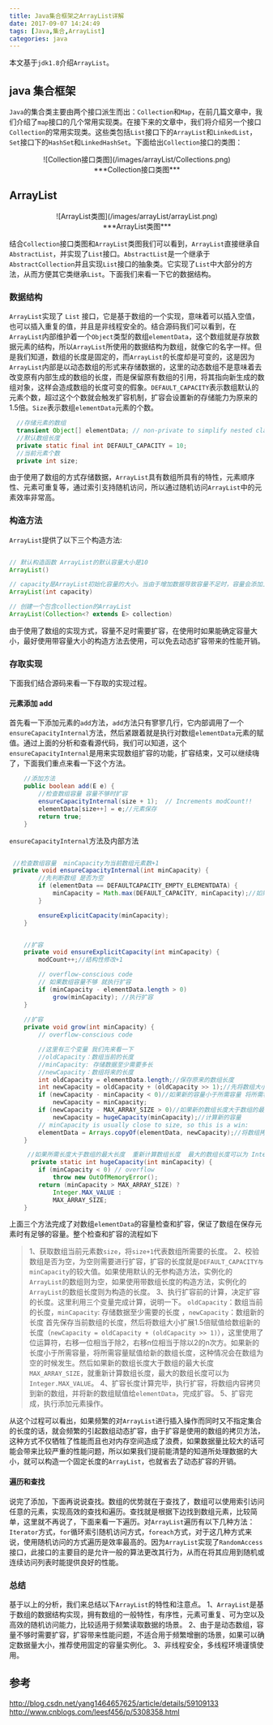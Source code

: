 ```yaml
---
title: Java集合框架之ArrayList详解
date: 2017-09-07 14:24:49 
tags: [Java,集合,ArrayList]
categories: java
---
```


本文基于`jdk1.8`介绍`ArrayList`。
## java 集合框架
`Java`的集合类主要由两个接口派生而出：`Collection`和`Map`，在前几篇文章中，我们介绍了`map`接口的几个常用实现类。在接下来的文章中，我们将介绍另一个接口`Collection`的常用实现类。这些类包括`List`接口下的`ArrayList`和`LinkedList`，`Set`接口下的`HashSet`和`LinkedHashSet`。下面给出`Collection`接口的类图：
<center>![Collection接口类图](/images/arrayList/Collections.png)</center><center>***Collection接口类图***</center>

## ArrayList
<center>![ArrayList类图](/images/arrayList/arrayList.png)</center><center>***ArrayList类图***</center>

结合`Collection`接口类图和`ArrayList`类图我们可以看到，`ArrayList`直接继承自`AbstractList`，并实现了`List`接口。`AbstractList`是一个继承于`AbstractCollection`并且实现`List`接口的抽象类。它实现了`List`中大部分的方法，从而方便其它类继承`List`。下面我们来看一下它的数据结构。

### 数据结构

`ArrayList`实现了 `List` 接口，它是基于数组的一个实现，意味着可以插入空值，也可以插入重复的值，并且是非线程安全的。结合源码我们可以看到，在`ArrayList`内部维护着一个`Object`类型的数组`elementData`，这个数组就是存放数据元素的结构，所以`ArrayList`所使用的数据结构为数组，就像它的名字一样。但是我们知道，数组的长度是固定的，而`ArrayList`的长度却是可变的，这是因为`ArrayList`内部是以动态数组的形式来存储数据的，这里的动态数组不是意味着去改变原有内部生成的数组的长度，而是保留原有数组的引用，将其指向新生成的数组对象，这样会造成数组的长度可变的假象。`DEFAULT_CAPACITY`表示数组默认的元素个数，超过这个个数就会触发扩容机制，扩容会设置新的存储能力为原来的1.5倍。`Size`表示数组`elementData`元素的个数。

```java
  //存储元素的数组
  transient Object[] elementData; // non-private to simplify nested class access
  //默认数组长度
  private static final int DEFAULT_CAPACITY = 10;
  //当前元素个数
  private int size;
```
由于使用了数组的方式存储数据，`ArrayList`具有数组所具有的特性，元素顺序性、元素可重复等，通过索引支持随机访问，所以通过随机访问`ArrayList`中的元素效率非常高。

### 构造方法
`ArrayList`提供了以下三个构造方法:
```java

// 默认构造函数 ArrayList的默认容量大小是10
ArrayList()

// capacity是ArrayList初始化容量的大小。当由于增加数据导致容量不足时，容量会添加上一次容量大小的一半。
ArrayList(int capacity)

// 创建一个包含collection的ArrayList
ArrayList(Collection<? extends E> collection)

```
由于使用了数组的实现方式，容量不足时需要扩容，在使用时如果能确定容量大小，最好使用带容量大小的构造方法去使用，可以免去动态扩容带来的性能开销。
### 存取实现
下面我们结合源码来看一下存取的实现过程。
#### 元素添加 add
首先看一下添加元素的`add`方法，`add`方法只有寥寥几行，它内部调用了一个`ensureCapacityInternal`方法，然后紧跟着就是执行对数组`elementData`元素的赋值。通过上面的分析和查看源代码，我们可以知道，这个`ensureCapacityInternal`是用来实现数组扩容的功能，扩容结束，又可以继续嗨了，下面我们重点来看一下这个方法。
```java
    //添加方法
    public boolean add(E e) {
        //检查数组容量 容量不够时扩容
        ensureCapacityInternal(size + 1);  // Increments modCount!!
        elementData[size++] = e;//元素保存
        return true;
    }
```
`ensureCapacityInternal`方法及内部方法

```java

 //检查数组容量  minCapacity为当前数组元素数+1 
 private void ensureCapacityInternal(int minCapacity) {
        //先判断数组 是否为空
        if (elementData == DEFAULTCAPACITY_EMPTY_ELEMENTDATA) {
            minCapacity = Math.max(DEFAULT_CAPACITY, minCapacity);//如果数组为空 minCapacity取较大值
        }

        ensureExplicitCapacity(minCapacity);
    }


    //扩容
    private void ensureExplicitCapacity(int minCapacity) {
        modCount++;//结构性修改+1

        // overflow-conscious code
        // 如果数组容量不够 就执行扩容
        if (minCapacity - elementData.length > 0)
            grow(minCapacity); //执行扩容
    }
    
    //扩容
    private void grow(int minCapacity) {
        // overflow-conscious code

        //这里有三个变量 我们先来看一下
        //oldCapacity：数组当前的长度 
        //minCapacity: 存储数据至少需要多长 
        //newCapacity：数组将来的长度 
        int oldCapacity = elementData.length;//保存原来的数组长度
        int newCapacity = oldCapacity + (oldCapacity >> 1);//先将数组大小扩展至原来的1.5倍
        if (newCapacity - minCapacity < 0)//如果新的容量小于所需容量 将所需容量赋值给新的容量
            newCapacity = minCapacity;
        if (newCapacity - MAX_ARRAY_SIZE > 0)//如果新的数组长度大于数组的最大长度
            newCapacity = hugeCapacity(minCapacity);//计算新的容量
        // minCapacity is usually close to size, so this is a win:
        elementData = Arrays.copyOf(elementData, newCapacity);//将数组拷贝到已扩容的新数组中
    }

     //如果所需长度大于数组的最大长度  重新计算数组长度  最大的数组长度可以为 Integer.MAX_VALUE
      private static int hugeCapacity(int minCapacity) {
        if (minCapacity < 0) // overflow
            throw new OutOfMemoryError();
        return (minCapacity > MAX_ARRAY_SIZE) ?
            Integer.MAX_VALUE :
            MAX_ARRAY_SIZE;
    }

```
上面三个方法完成了对数组`elementData`的容量检查和扩容，保证了数组在保存元素时有足够的容量。整个检查和扩容的流程如下
>1、获取数组当前元素数`size`，将`size+1`代表数组所需要的长度。
2、校验数组是否为空，为空则需要进行扩容，扩容的长度就是`DEFAULT_CAPACITY与minCapacity`的较大值。如果使用默认的无参构造方法，实例化的`ArrayList`的数组则为空，如果使用带数组长度的构造方法，实例化的`ArrayList`的数组长度则为构造的长度。
3、执行扩容前的计算，决定扩容的长度。这里利用三个变量完成计算，说明一下。
`oldCapacity`：数组当前的长度，`minCapacity`: 存储数据至少需要的长度 ，`newCapacity`：数组新的长度 
首先保存当前数组的长度，然后将数组大小扩展1.5倍赋值给数组新的长度（`newCapacity = oldCapacity + (oldCapacity >> 1)`），这里使用了位运算符，右移一位相当于除2，右移n位相当于除以2的n次方。如果新的长度小于所需容量，将所需容量赋值给新的数组长度，这种情况会在数组为空的时候发生。然后如果新的数组长度大于数组的最大长度`MAX_ARRAY_SIZE`，就重新计算数组长度，最大的数组长度可以为 `Integer.MAX_VALUE`。
4、扩容长度计算完毕，执行扩容，将数组内容拷贝到新的数组，并将新的数组赋值给`elementData`，完成扩容。
5、扩容完成，执行添加元素操作。

从这个过程可以看出，如果频繁的对`ArrayList`进行插入操作而同时又不指定集合的长度的话，就会频繁的引起数组动态扩容，由于扩容是使用的数组的拷贝方法，这种方式不仅牺牲了性能而且也对内存空间造成了浪费，如果数据量比较大的话可能会带来比较严重的性能问题，所以如果我们提前能清楚的知道所处理数据的大小，就可以构造一个固定长度的`ArrayList`，也就省去了动态扩容的开销。

#### 遍历和查找
说完了添加，下面再说说查找。数组的优势就在于查找了，数组可以使用索引访问任意的元素，实现高效的查找和遍历。查找就是根据下边找到数组元素，比较简单，这里就不再说了，下面来看一下遍历。对`ArrayList`遍历有以下几种方法：
`Iterator`方式，`for`循环索引随机访问方式，`foreach`方式，对于这几种方式来说，使用随机访问的方式遍历是效率最高的。因为`ArrayList`实现了`RandomAccess`接口，此接口的主要目的是允许一般的算法更改其行为，从而在将其应用到随机或连续访问列表时能提供良好的性能。 

### 总结
基于以上的分析，我们来总结以下`ArrayList`的特性和注意点。
1、`ArrayList`是基于数组的数据结构实现，拥有数组的一般特性，有序性，元素可重复、可为空以及高效的随机访问能力，比较适用于频繁读取数据的场景。
2、由于是动态数组，容量不够时需要扩容，扩容带来性能问题，不适合用于频繁增删的场景，如果可以确定数据量大小，推荐使用固定的容量实例化。
3、非线程安全，多线程环境谨慎使用。

## 参考
http://blog.csdn.net/yang1464657625/article/details/59109133
http://www.cnblogs.com/leesf456/p/5308358.html